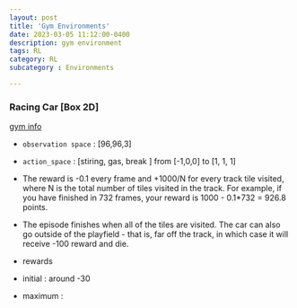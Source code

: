```yaml
---
layout: post
title: 'Gym Environments'
date: 2023-03-05 11:12:00-0400
description: gym environment
tags: RL 
category: RL
subcategory : Environments

---
```



###  Racing Car [Box 2D]

[gym info](https://www.gymlibrary.dev/environments/box2d/car_racing/)

* `observation space` : [96,96,3]
* `action_space` : [stiring, gas, break ] from [-1,0,0] to [1, 1, 1]
* The reward is -0.1 every frame and +1000/N for every track tile visited, where N is the total number of tiles visited in the track. For example, if you have finished in 732 frames, your reward is 1000 - 0.1*732 = 926.8 points.
* The episode finishes when all of the tiles are visited. The car can also go outside of the playfield - that is, far off the track, in which case it will receive -100 reward and die.

* rewards 
 * initial : around -30
 * maximum :